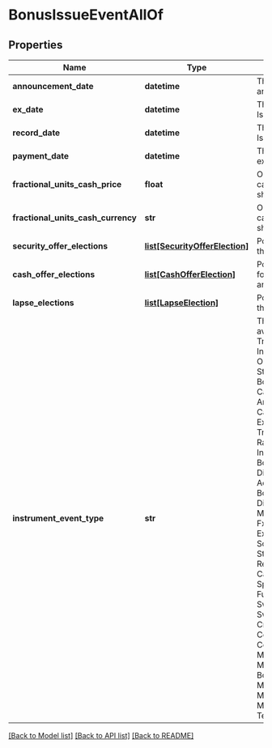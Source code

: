 # BonusIssueEventAllOf


## Properties
Name | Type | Description | Notes
------------ | ------------- | ------------- | -------------
**announcement_date** | **datetime** | The date the Bonus Issue is announced. | [optional] 
**ex_date** | **datetime** | The ex-date of the Bonus Issue. | 
**record_date** | **datetime** | The record date of the Bonus Issue. | [optional] 
**payment_date** | **datetime** | The date the Bonus Issue is executed. | 
**fractional_units_cash_price** | **float** | Optional. Used in calculating cash-in-lieu of fractional shares. | [optional] 
**fractional_units_cash_currency** | **str** | Optional. Used in calculating cash-in-lieu of fractional shares. | [optional] 
**security_offer_elections** | [**list[SecurityOfferElection]**](SecurityOfferElection.md) | Possible SecurityElections for this Bonus Issue event, if any. | [optional] 
**cash_offer_elections** | [**list[CashOfferElection]**](CashOfferElection.md) | Possible CashOfferElections for this Bonus Issue event, if any. | [optional] 
**lapse_elections** | [**list[LapseElection]**](LapseElection.md) | Possible LapseElections for this Bonus Issue event, if any. | [optional] 
**instrument_event_type** | **str** | The Type of Event. The available values are: TransitionEvent, InformationalEvent, OpenEvent, CloseEvent, StockSplitEvent, BondDefaultEvent, CashDividendEvent, AmortisationEvent, CashFlowEvent, ExerciseEvent, ResetEvent, TriggerEvent, RawVendorEvent, InformationalErrorEvent, BondCouponEvent, DividendReinvestmentEvent, AccumulationEvent, BondPrincipalEvent, DividendOptionEvent, MaturityEvent, FxForwardSettlementEvent, ExpiryEvent, ScripDividendEvent, StockDividendEvent, ReverseStockSplitEvent, CapitalDistributionEvent, SpinOffEvent, MergerEvent, FutureExpiryEvent, SwapCashFlowEvent, SwapPrincipalEvent, CreditPremiumCashFlowEvent, CdsCreditEvent, CdxCreditEvent, MbsCouponEvent, MbsPrincipalEvent, BonusIssueEvent, MbsPrincipalWriteOffEvent, MbsInterestDeferralEvent, MbsInterestShortfallEvent, TenderEvent | 

[[Back to Model list]](../README.md#documentation-for-models) [[Back to API list]](../README.md#documentation-for-api-endpoints) [[Back to README]](../README.md)


